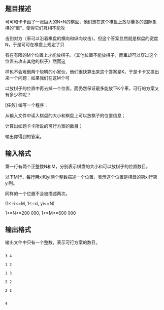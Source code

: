 ## 题目描述

<div>
 可可和卡卡画了一张巨大的N*N的棋盘，他们想在这个棋盘上放尽量多的国际象棋的“車”，使得它们互相不能攻
</div> 
<div>
 击到对方（車可以沿着棋盘的横向和纵向攻击）。但这个答案显然就是棋盘的宽度N，于是可可在棋盘上规定了只
</div> 
<div>
 有在有限的M个位置上才能放棋子。（其他位置不能放棋子，而車却可以穿过这个位置去攻击其他的棋子）然而这
</div> 
<div>
 样也不会难倒两个聪明的小家伙，他们很快算出来这个答案是K。于是卡卡又提出来一个问题：如果我们在这M个可
</div> 
<div>
 以放棋子的位置中再去掉一个位置，而仍然保证最多能放下K个車，可行的方案又有多少种呢？ 
</div> 
<div>
 [任务] 编写一个程序： 
</div> 
<div>
 从输入文件中读入棋盘的大小和棋盘上可以放棋子的位置信息； 
</div> 
<div>
 计算出如题卡卡所说的可行方案的数目； 
</div> 
<div>
 输出你得到的答案。
</div>

## 输入格式

<div>
 第一行有两个正整数N和M，分别表示棋盘的大小和可以放棋子的位置数目。 
</div> 
<div>
 以下M行，每行用xi和yi两个整数描述一个位置，表示这个位置是棋盘的第xi行第yi列。
</div> 
<div>
 同样的一个位置不会被描述两次。
</div> 
<div>
 (1<=i<=M, 1<=xi, yi<=N)
</div> 
<div>
 1<=N<=200 000, 1<=M<=600 000
</div>

## 输出格式

<p>输出文件中只有一个整数，表示可行方案的数目。</p>

```input1
3 4
1 2
1 3
2 2
2 1
```
```output1
4
```
